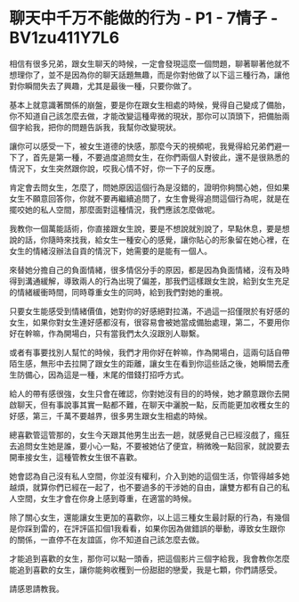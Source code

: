 # 聊天中千万不能做的行为 - P1 - 7情子 - BV1zu411Y7L6

相信有很多兄弟，跟女生聊天的時候，一定會發現這麼一個問題，聊著聊著他就不想理你了，並不是因為你的聊天話題無趣，而是你對他做了以下這三種行為，讓他對你瞬間失去了興趣，尤其是最後一種，只要你做了。

基本上就意識著關係的崩盤，要是你在跟女生相處的時候，覺得自己變成了備胎，你不知道自己該怎麼去做，才能改變這種卑微的現狀，那你可以頂頭下，把備胎兩個字給我，把你的問題告訴我，我幫你改變現狀。

讓你可以感受一下，被女生道德的快感，那麼今天的視頻呢，我覺得給兄弟們避一下了，首先是第一種，不要過度追問女生，在你們兩個人對彼此，還不是很熟悉的情況下，女生突然跟你說，哎我心情不好，你一下子的反應。

肯定會去問女生，怎麼了，問她原因這個行為是沒錯的，證明你夠關心她，但如果女生不願意回答你，你就不要再繼續追問了，女生會覺得追問這個行為呢，就是在擺咬她的私人空間，那麼面對這種情況，我們應該怎麼做呢。

我教你一個萬能話術，你直接跟女生說，要是不想說就別說了，早點休息，要是想說的話，你隨時來找我，給女生一種安心的感覺，讓你貼心的形象留在她心裡，在女生的情緒沒辦法自貢的情況下，她需要的是能有一個人。

來替她分擔自己的負面情緒，很多情侶分手的原因，都是因為負面情緒，沒有及時得到溝通緩解，導致兩人的行為出現了偏差，那我們這樣跟女生說，給到女生充足的情緒緩衝時間，同時尊重女生的同時，給到我們對她的重視。

只要女生能感受到情緒價值，她對你的好感絕對拉滿，不過這一招僅限於有好感的女生，如果你對女生連好感都沒有，很容易會被她當成備胎處理，第二，不要用你好在幹嘛，作為開場白，只有當我們太久沒跟別人聯繫。

或者有事要找別人幫忙的時候，我們才用你好在幹嘛，作為開場白，這兩句話自帶陌生感，無形中去拉開了跟女生的距離，讓女生在看到你這些話之後，她瞬間去產生防備心，因為這是一種，末尾的借錢打招呼方式。

給人的帶有感很強，女生只會在確認，你對她沒有目的的時候，她才願意跟你去開啟聊天，但有事說事其實一點都不難，在聊天中灑脫一點，反而能更加收穫女生的好感，第三，千萬不要越界，很多男生跟女生相處的時候。

總喜歡管這管那的，女生今天跟其他男生出去一趟，就感覺自己已經沒戲了，瘋狂去追問女生她是誰，要小心一點，不要被她佔了便宜，稍微晚一點回家，就說要去開車接女生，這種管教女生很不喜歡。

她會認為自己沒有私人空間，你並沒有權利，介入到她的這個生活，你管得越多她越煩，就算你們已經在一起了，也不要過多的干涉她的自由，讓雙方都有自己的私人空間，女生才會在你身上感到尊重，在適當的時候。

除了關心女生，還能讓女生更加的喜歡你，以上這三種女生最討厭的行為，有幾個是你踩到雷的，在評評區扣個1我看看，如果你因為做錯誤的舉動，導致女生跟你的關係，一直停不在友誼區，你不知道自己該怎麼去做。

才能追到喜歡的女生，那你可以點一頭香，把這個影片三個字給我，我會教你怎麼能追到喜歡的女生，讓你能夠收穫到一份甜甜的戀愛，我是七顆，你們請感受。

請感恩請教我。